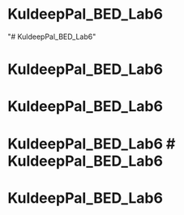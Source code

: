 # KuldeepPal_BED_Lab6
"# KuldeepPal_BED_Lab6" 
# KuldeepPal_BED_Lab6
# KuldeepPal_BED_Lab6
# KuldeepPal_BED_Lab6 # KuldeepPal_BED_Lab6
# KuldeepPal_BED_Lab6
